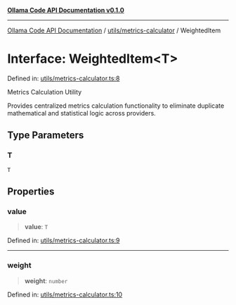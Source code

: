 [**Ollama Code API Documentation v0.1.0**](../../../README.md)

***

[Ollama Code API Documentation](../../../modules.md) / [utils/metrics-calculator](../README.md) / WeightedItem

# Interface: WeightedItem\<T\>

Defined in: [utils/metrics-calculator.ts:8](https://github.com/erichchampion/ollama-code/blob/f11aa29f0957a2a94b06684242c1f2e6d21777c5/ollama-code/src/utils/metrics-calculator.ts#L8)

Metrics Calculation Utility

Provides centralized metrics calculation functionality to eliminate
duplicate mathematical and statistical logic across providers.

## Type Parameters

### T

`T`

## Properties

### value

> **value**: `T`

Defined in: [utils/metrics-calculator.ts:9](https://github.com/erichchampion/ollama-code/blob/f11aa29f0957a2a94b06684242c1f2e6d21777c5/ollama-code/src/utils/metrics-calculator.ts#L9)

***

### weight

> **weight**: `number`

Defined in: [utils/metrics-calculator.ts:10](https://github.com/erichchampion/ollama-code/blob/f11aa29f0957a2a94b06684242c1f2e6d21777c5/ollama-code/src/utils/metrics-calculator.ts#L10)

